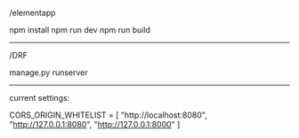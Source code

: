 


/elementapp

npm install
npm run dev
npm run build



-------------------------------------

/DRF

manage.py runserver


-----------------------

current settings:

CORS_ORIGIN_WHITELIST = [
    "http://localhost:8080",
    "http://127.0.0.1:8080",
    "http://127.0.0.1:8000"
]
